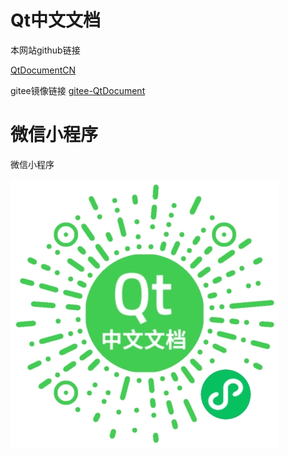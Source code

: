 # Qt中文文档

本网站github链接

[QtDocumentCN](https://github.com/QtDocumentCN/QtDocumentCN)

gitee镜像链接
[gitee-QtDocument](https://gitee.com/cryfeifei/QtDocumentCN)



# 微信小程序

微信小程序

![wechat](weqt.jpg)

